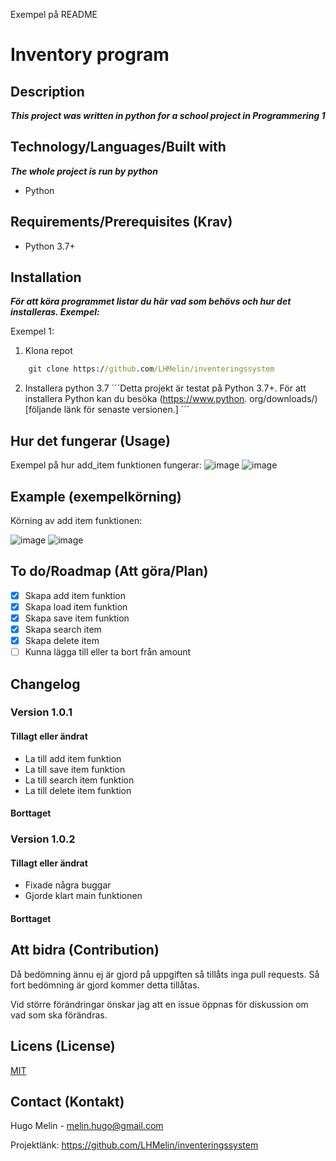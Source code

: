 Exempel på README
# Inventory program

## Description

***This project was written in python for a school project in Programmering 1***

## Technology/Languages/Built with 

***The whole project is run by python***

- Python

## Requirements/Prerequisites (Krav)

- Python 3.7+

## Installation

***För att köra programmet listar du här vad som behövs och hur det installeras. Exempel:***

Exempel 1: 

1. Klona repot
```cmd
    git clone https://github.com/LHMelin/inventeringssystem
```
2. Installera python 3.7
´´´Detta projekt är testat på Python 3.7+. För att installera Python kan du besöka (https://www.python.  org/downloads/)[följande länk för senaste versionen.]
´´´

## Hur det fungerar (Usage)

Exempel på hur add_item funktionen fungerar:
![image](https://user-images.githubusercontent.com/95740948/170238859-c0ebf26f-6ab9-464b-9b7d-9791e50483bc.png)
![image](https://user-images.githubusercontent.com/95740948/170238939-7f928266-da04-47a1-9d6e-a85ffc638f28.png)



## Example (exempelkörning)

Körning av add item funktionen:

![image](https://user-images.githubusercontent.com/95740948/170239238-22b0350b-d0dd-4a2d-bcd9-fa3fbbc21c51.png)
![image](https://user-images.githubusercontent.com/95740948/170239522-12d1589b-f026-49a5-bcf2-896d504f45ad.png)



## To do/Roadmap (Att göra/Plan)


- [x] Skapa add item funktion
- [x] Skapa load item funktion
- [x] Skapa save item funktion
- [x] Skapa search item
- [x] Skapa delete item
- [ ] Kunna lägga till eller ta bort från amount

## Changelog

### Version 1.0.1

#### Tillagt eller ändrat

- La till add item funktion
- La till save item funktion
- La till search item funktion
- La till delete item funktion

#### Borttaget

### Version 1.0.2

#### Tillagt eller ändrat

- Fixade några buggar
- Gjorde klart main funktionen

#### Borttaget

## Att bidra (Contribution)

Då bedömning ännu ej är gjord på uppgiften så tillåts inga pull requests. Så fort bedömning är gjord kommer detta tillåtas.  

Vid större förändringar önskar jag att en issue öppnas för diskussion om vad som ska förändras.

## Licens (License)

[MIT](https://choosealicense.com/licenses/mit/)

## Contact (Kontakt)

Hugo Melin - melin.hugo@gmail.com

Projektlänk: https://github.com/LHMelin/inventeringssystem
